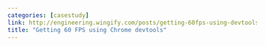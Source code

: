 ```yaml
---
categories: [casestudy]
link: http://engineering.wingify.com/posts/getting-60fps-using-devtools/
title: "Getting 60 FPS using Chrome devtools"
---
```

